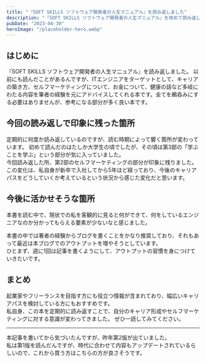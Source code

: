 ```yaml
---
title: "『SOFT SKILLS ソフトウェア開発者の人生マニュアル』を読み返しました"
description: "『SOFT SKILLS ソフトウェア開発者の人生マニュアル』を改めて読み返したので書評を書きます。"
pubDate: "2023-04-30"
heroImage: "/placeholder-hero.webp"
---
```


## はじめに

『SOFT SKILLS ソフトウェア開発者の人生マニュアル』を読み返しました。
以前にも読んだことがあるんですが、ITエンジニアをターゲットとして、キャリアの築き方、セルフマーケティングについて、お金について、健康の話など多岐にわたる内容を筆者の経験を元にアドバイスしてくれる本です。全てを鵜呑みにする必要はありませんが、参考になる部分が多く良い本です。  

## 今回の読み返しで印象に残った箇所

定期的に何度か読み返しているのですが、読む時期によって響く箇所が変わっています。
初めて読んだのはたしか大学生の頃でしたが、その頃は第3部の「学ぶことを学ぶ」という部分が気に入っていました。  
今回読み返した所、第2部のセルフマーケティングの部分が印象に残りました。  
この変化は、私自身が新卒で入社してから5年ほど経っており、今後のキャリアパスをどうしていくか考えているという状況から感じた変化だと思います。

## 今後に活かせそうな箇所

本書を読む中で、現状での私を客観的に見ると何ができて、何をしているエンジニアなのか分かってもらえる要素が少ないなと感じました。

本書の中では著者の経験からブログを書くことをかなり推奨しており、それもあって最近は本ブログでのアウトプットを増やそうとしています。  
ひとまず、週に1回は記事を書くようにして、アウトプットの習慣を身につけていきたいです。

## まとめ

起業家やフリーランスを目指す方にも役立つ情報が含まれており、幅広いキャリアパスを検討している方にもおすすめです。  
私自身、この本を定期的に読み返すことで、自分のキャリア形成やセルフマーケティングに対する意識が変わってきました。
ぜひ一読してみてください。

---

本記事を書いてから気づいたんですが、昨年第2版が出ていました。  
私は第1版を読んだんですが、時代に合わせて内容もアップデートされているらしいので、これから買う方はこちらの方が良さそうです。
